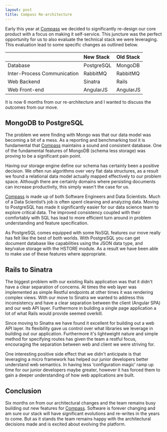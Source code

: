 ```yaml
---
layout: post
title: Compass Re-architecture
---
```


Early this year at [Compass](https://www.compass.co) we decided to significantly re-design our core product with a focus on making it self-service. This juncture was the perfect opportunity for us to also evaluate the technical stack we were leveraging. This evaluation lead to some specific changes as outlined below.

|                             | New Stack   | Old Stack  |
| --------------------------- | :----------- | :---------- |
| Database                    | PostgreSQL  | MongoDB    |
| Inter-Process Communication | RabbitMQ    | RabbitMQ   |
| Web Backend                 | Sinatra     | Rails      |
| Web Front-end               | AngularJS   | AngularJS  |


It is now 6 months from our re-architecture and I wanted to discuss the outcomes from our move.

## MongoDB to PostgreSQL
The problem we were finding with Mongo was that our data model was becoming a bit of a mess. As a reporting and benchmarking tool it is fundamental that [Compass](https://www.compass.co) maintains a sound and consistent database. One of the fundamental features of MongoDB (schema less storage) was proving to be a significant pain point.

Having our storage engine define our schema has certainly been a positive decision. We often run algorithms over very flat data structures, as a result we found a relational data model actually mapped effectively to our problem space. Although there are certainly domains where persisting documents can increase productivity, this simply wasn't the case for us.

[Compass](https://www.compass.co) is made up of both Software Engineers and Data Scientists. Much of a Data Scientist’s job is often spent cleaning and analyzing data. Moving to PostgreSQL has made it significantly easier for our data science team to explore critical data. The improved consistency coupled with their comfortably with SQL has lead to more efficient turn around in problem understanding and feature specification.

As PostgreSQL comes equipped with some NoSQL features our move really has felt like the best of both worlds. With PostgreSQL you can get document database like capabilities using the JSON data type, and key/value storage with the HSTORE module. As a result we have been able to make use of these features where appropriate.

## Rails to Sinatra
The biggest problem with our existing Rails application was that it didn't have a clear separation of concerns. At times the web layer was implemented as simple Restful endpoints at other times it was rendering complex views. With our move to Sinatra we wanted to address this inconsistency and have a clear separation between the client (Angular SPA) and our web API layer. Furthermore in building a single page application a lot of what Rails would provide seemed overkill.

Since moving to Sinatra we have found it excellent for building out a web API layer. Its flexibility gave us control over what libraries we leverage in building out our application. Furthermore it's lightweight nature and simple method for specifying routes has given the team a restful focus, encouraging the separation between web and client we were striving for.

One interesting positive side effect that we didn't anticipate is that leveraging a micro framework has helped our junior developers better understand web semantics. In having less ‘configuration magic’ ramp up time for our junior developers maybe greater, however it has forced them to gain a deeper understanding of how web applications are built.

## Conclusion
Six months on from our architectural changes and the team remains busy building out new features for [Compass](https://www.compass.co). Software is forever changing and am sure our stack will have significant evolutions and re-writes in the years to come. But as it stands the team remains happy with the architectural decisions made and is excited about evolving the platform.
